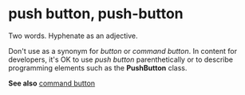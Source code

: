 # push button, push-button

Two words. Hyphenate as an adjective.

Don't use as a synonym for *button* or *command button*. In content for developers, it's OK to use *push button* parenthetically or to describe programming elements such as the **PushButton** class. 

**See also** [command button](/style-guide/a-z-word-list-term-collections/c/command-button)
